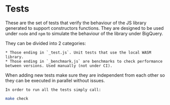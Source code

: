 # Tests

These are the set of tests that verify the behaviour of the JS library generated to support constructors functions. They are designed to be used under `node` and `npm` to simulate the behaviour of the library under BigQuery.

They can be divided into 2 categories:

    * Those ending in `_test.js`. Unit tests that use the local WASM library.
    * Those ending in `_benchmark.js` are benchmarks to check performance between versions. Used manually (not under CI).

When adding new tests make sure they are independent from each other so they can be executed in parallel without issues.

    In order to run all the tests simply call:
    
```bash
make check
```